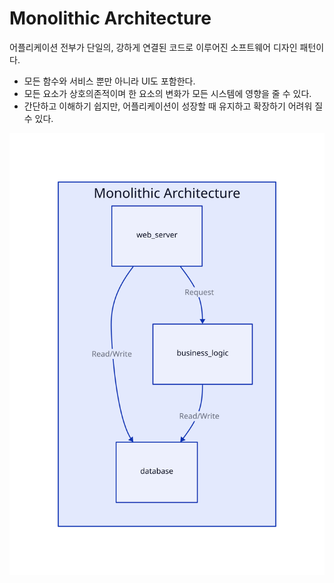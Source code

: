 # Monolithic Architecture
어플리케이션 전부가 단일의, 강하게 연결된 코드로 이루어진 소프트웨어 디자인 패턴이다.
- 모든 함수와 서비스 뿐만 아니라 UI도 포함한다.
- 모든 요소가 상호의존적이며 한 요소의 변화가 모든 시스템에 영향을 줄 수 있다.
- 간단하고 이해하기 쉽지만, 어플리케이션이 성장할 때 유지하고 확장하기 어려워 질 수 있다.

![[d2.svg]](https://github.com/riumr/TIL/blob/6dabb100d758c3d5e7a9f8fed61a41d738b69726/CS/%EC%95%84%ED%82%A4%ED%85%8D%EC%B3%90%20%ED%8C%A8%ED%84%B4/monolithic.svg)
